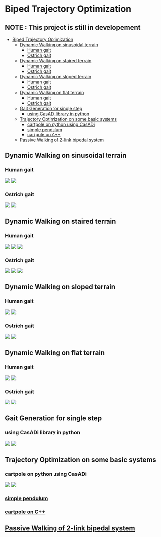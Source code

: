# Biped Trajectory Optimization
## NOTE : This project is still in developement
- [Biped Trajectory Optimization](#biped-trajectory-optimization)
  * [Dynamic Walking on sinusoidal terrain](#dynamic-walk-on-sinusoidal-terrain)
    + [Human gait](#human-gait)
    + [Ostrich gait](#ostrich-gait)
  * [Dynamic Walking on staired terrain](#dynamic-walk-on-staired-terrain)
    + [Human gait](#human-gait)
    + [Ostrich gait](#ostrich-gait)  
  * [Dynamic Walking on sloped terrain](#dynamic-walk-on-sloped-terrain)
    + [Human gait](#human-gait)    
    + [Ostrich gait](#ostrich-gait)
  * [Dynamic Walking on flat terrain](#dynamic-walk-on-flat-terrain)
    + [Human gait](#human-gait)
    + [Ostrich gait](#ostrich-gait)
  * [Gait Generation for single step](#gait-generation-for-single-step)
    + [using CasADi library in python](#using-casadi-library-in-python)
  * [Trajectory Optimization on some basic systems](#trajectory-optimization-on-some-basic-systems)
    + [cartpole on python using CasADi](#cartpole-on-python-using-casadi)
    + [simple pendulum](#simple-pendulum)
    + [cartpole on C++](#cartpole-on-c)
  * [Passive Walking of 2-link bipedal system](#passive-walking-of-2-link-bipedal-system)

## Dynamic Walking on sinusoidal terrain

### Human gait

![](five-link-path-generation/uneven-terrain/results/sin_walk_10.gif)
![](five-link-path-generation/uneven-terrain/results/sin_walk_10.png) 

### Ostrich gait

![](five-link-path-generation/uneven-terrain/results/osin_walk_10.gif)
![](five-link-path-generation/uneven-terrain/results/osin_walk_10.png) 


## Dynamic Walking on staired terrain

### Human gait

![](five-link-path-generation/uneven-terrain/results/stairs_walk_10.gif)
![](five-link-path-generation/uneven-terrain/results/stairs_walk_10.png) 
![](five-link-path-generation/uneven-terrain/results/stairs_down_walk_10.gif)

### Ostrich gait

![](five-link-path-generation/uneven-terrain/results/ostairs_walk_10.gif)
![](five-link-path-generation/uneven-terrain/results/ostairs_walk_10.png) 
![](five-link-path-generation/uneven-terrain/results/ostairs_down_walk_10.gif)


## Dynamic Walking on sloped terrain

### Human gait

![](five-link-path-generation/uneven-terrain/results/slope_walk_10.gif)
![](five-link-path-generation/uneven-terrain/results/slope_walk_10.png) 

### Ostrich gait

![](five-link-path-generation/uneven-terrain/results/oslope_walk_10.gif)
![](five-link-path-generation/uneven-terrain/results/oslope_walk_10.png) 

## Dynamic Walking on flat terrain

### Human gait

![](five-link-path-generation/uneven-terrain/results/flat_walk_10.gif)
![](five-link-path-generation/uneven-terrain/results/flat_walk_10.png) 

### Ostrich gait

![](five-link-path-generation/uneven-terrain/results/oflat_walk_10.gif)
![](five-link-path-generation/uneven-terrain/results/oflat_walk_10.png) 

## Gait Generation for single step
### using CasADi library in python

![](five-link-gait-generation/animation2.gif) ![](five-link-gait-generation/graph.png)

## Trajectory Optimization on some basic systems
### cartpole on python using CasADi
![](basic_tasks/catpole-python/cartpole.gif) ![](basic_tasks/catpole-python/Graph.png)

### [simple pendulum](basic-tasks/simple_pendulum.m)

### [cartpole on C++](basic-tasks/cartpole-cpp)

## [Passive Walking of 2-link bipedal system](passive-walker)


